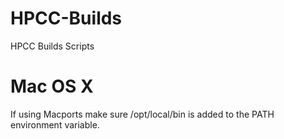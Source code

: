 HPCC-Builds
===========

HPCC Builds Scripts


Mac OS X
=========
If using Macports make sure /opt/local/bin is added to the PATH environment variable.

